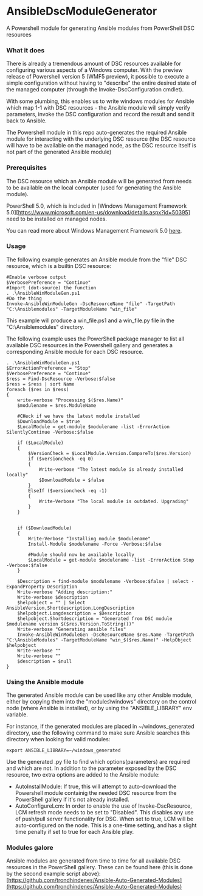 # AnsibleDscModuleGenerator
A Powershell module for generating Ansible modules from PowerShell DSC resources

### What it does
There is already a tremendous amount of DSC resources available for configuring various aspects of a Windows computer. With the preview release of Powershell version 5 (WMF5 preview), it possible to execute a simple configuration without having to "describe" the entire desired state of the managed computer (through the Invoke-DscConfiguration cmdlet). 

With some plumbing, this enables us to write windows modules for Ansible which map 1-1 with DSC resources - the Ansible module will simply verify parameters, invoke the DSC configuration and record the result and send it back to Ansible.

The Powershell module in this repo auto-generates the required Ansible module for interacting with the underlying DSC resource (the DSC resource will have to be available on the managed node, as the DSC resource itself is not part of the generated Ansible module)


### Prerequisites
The DSC resource which an Ansible module will be generated from needs to be available on the local computer (used for generating the Ansible module).

PowerShell 5.0, which is included in [Windows Management Framework 5.0][https://www.microsoft.com/en-us/download/details.aspx?id=50395] need to be installed on managed nodes.

You can read more about Windows Management Framework 5.0 [here](https://msdn.microsoft.com/en-us/powershell/wmf/releasenotes).  


### Usage
The following example generates an Ansible module from the "file" DSC resource, which is a builtin DSC resource:

	#Enable verbose output    
	$VerbosePreference = "Continue"
	#Import (dot-source) the function
    . .\AnsibleWinModuleGen.ps1
	#Do the thing
    Invoke-AnsibleWinModuleGen -DscResourceName "file" -TargetPath "C:\Ansiblemodules" -TargetModuleName "win_file"

This example will produce a win_file.ps1 and a win_file.py file in the "C:\Ansiblemodules" directory.

    

The following example uses the PowerShell package manager to list all available DSC resources in the Powershell gallery and generates a corresponding Ansible module for each DSC resource.
    
    . .\AnsibleWinModuleGen.ps1
    $ErrorActionPreference = "Stop"
    $VerbosePreference = "Continue"
    $ress = Find-DscResource -Verbose:$false
    $ress = $ress | sort Name
    foreach ($res in $ress)
    {
        write-verbose "Processing $($res.Name)"
        $modulename = $res.ModuleName
        
        #CHeck if we have the latest module installed
        $DownloadModule = $true
        $LocalModule = get-module $modulename -list -ErrorAction SilentlyContinue -Verbose:$false
    
        if ($LocalModule)
        {
            $VersionCheck = $LocalModule.Version.CompareTo($res.Version)
            if ($versioncheck -eq 0)
            {
                Write-verbose "The latest module is already installed locally"
                $DownloadModule = $false
            }
            ElseIf ($versioncheck -eq -1)
            {
                Write-Verbose "The local module is outdated. Upgrading"
            }
        }
    
    
        if ($DownloadModule)
        {
            Write-Verbose "Installing module $modulename"
            Install-Module $modulename -Force -Verbose:$false
    
            #Module should now be available locally
            $LocalModule = get-module $modulename -list -ErrorAction Stop -Verbose:$false
        }
    
        $Description = find-module $modulename -Verbose:$false | select -ExpandProperty Description
        Write-verbose "Adding description:"
        Write-verbose $description
        $helpobject = "" | Select AnsibleVersion,Shortdescription,LongDescription
        $helpobject.Longdescription = $Description
        $helpobject.Shortdescription = "Generated from DSC module $modulename version $($res.Version.ToString())"
        Write-verbose "Generating ansible files"
        Invoke-AnsibleWinModuleGen -DscResourceName $res.Name -TargetPath "C:\AnsibleModules" -TargetModuleName "win_$($res.Name)" -HelpObject $helpobject
        Write-verbose ""
        Write-verbose ""
        $description = $null
    }





        
    
    
    
    
    

### Using the Ansible module
The generated Ansible module can be used like any other Ansible module, either by copying them into the "modules\windows" directory on the control node (where Ansible is installed), or by using the "ANSIBLE_LIBRARY" env variable. 

For instance, if the generated modules are placed in ~/windows_generated directory, use the following command to make sure Ansible searches this directory when looking for valid modules:

    export ANSIBLE_LIBRARY=~/windows_generated

Use the generated .py file to find which options(parameters) are required and which are not. In addition to the parameter exposed by the DSC resource, two extra options are added to the Ansible module:



- AutoInstallModule: If true, this will attempt to auto-download the Powershell module  containig the needed DSC resource from the PowerShell gallery if it's not already installed.
- AutoConfigureLcm: In order to enable the use of Invoke-DscResource, LCM refresh mode needs to be set to "Disabled". This disables any use of push/pull server functionality for DSC. When set to true, LCM will be auto-configured on the node. This is a one-time setting, and has a slight time penalty if set to true for each Ansible play.

### Modules galore
Ansible modules are generated from time to time for all available DSC resources in the PowerShell gallery. These can be found here (this is done by the second example script above): [https://github.com/trondhindenes/Ansible-Auto-Generated-Modules](https://github.com/trondhindenes/Ansible-Auto-Generated-Modules)
